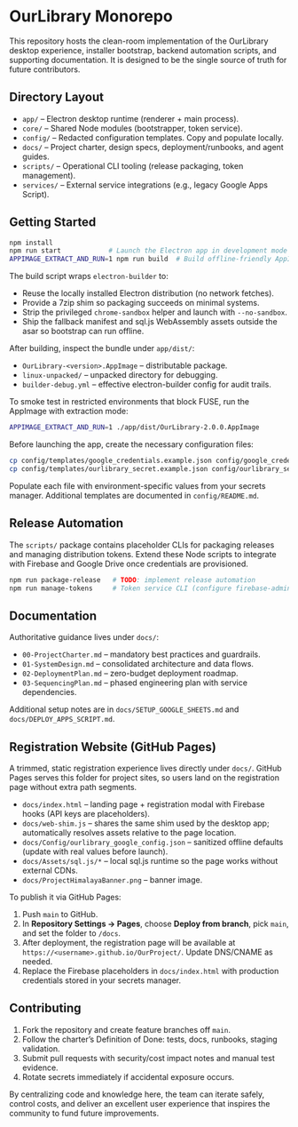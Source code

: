 # OurLibrary Monorepo

This repository hosts the clean-room implementation of the OurLibrary desktop experience, installer bootstrap, backend automation scripts, and supporting documentation. It is designed to be the single source of truth for future contributors.

## Directory Layout

- `app/` – Electron desktop runtime (renderer + main process).
- `core/` – Shared Node modules (bootstrapper, token service).
- `config/` – Redacted configuration templates. Copy and populate locally.
- `docs/` – Project charter, design specs, deployment/runbooks, and agent guides.
- `scripts/` – Operational CLI tooling (release packaging, token management).
- `services/` – External service integrations (e.g., legacy Google Apps Script).

## Getting Started

```bash
npm install
npm run start            # Launch the Electron app in development mode
APPIMAGE_EXTRACT_AND_RUN=1 npm run build  # Build offline-friendly AppImage
```

The build script wraps `electron-builder` to:

- Reuse the locally installed Electron distribution (no network fetches).
- Provide a 7zip shim so packaging succeeds on minimal systems.
- Strip the privileged `chrome-sandbox` helper and launch with `--no-sandbox`.
- Ship the fallback manifest and sql.js WebAssembly assets outside the asar so bootstrap can run offline.

After building, inspect the bundle under `app/dist/`:

- `OurLibrary-<version>.AppImage` – distributable package.
- `linux-unpacked/` – unpacked directory for debugging.
- `builder-debug.yml` – effective electron-builder config for audit trails.

To smoke test in restricted environments that block FUSE, run the AppImage with extraction mode:

```bash
APPIMAGE_EXTRACT_AND_RUN=1 ./app/dist/OurLibrary-2.0.0.AppImage
```

Before launching the app, create the necessary configuration files:

```bash
cp config/templates/google_credentials.example.json config/google_credentials.json
cp config/templates/ourlibrary_secret.example.json config/ourlibrary_secret.json
```

Populate each file with environment-specific values from your secrets manager. Additional templates are documented in `config/README.md`.

## Release Automation

The `scripts/` package contains placeholder CLIs for packaging releases and managing distribution tokens. Extend these Node scripts to integrate with Firebase and Google Drive once credentials are provisioned.

```bash
npm run package-release   # TODO: implement release automation
npm run manage-tokens     # Token service CLI (configure firebase-admin credentials)
```

## Documentation

Authoritative guidance lives under `docs/`:

- `00-ProjectCharter.md` – mandatory best practices and guardrails.
- `01-SystemDesign.md` – consolidated architecture and data flows.
- `02-DeploymentPlan.md` – zero-budget deployment roadmap.
- `03-SequencingPlan.md` – phased engineering plan with service dependencies.

Additional setup notes are in `docs/SETUP_GOOGLE_SHEETS.md` and `docs/DEPLOY_APPS_SCRIPT.md`.

## Registration Website (GitHub Pages)

A trimmed, static registration experience lives directly under `docs/`. GitHub Pages serves this folder for project sites, so users land on the registration page without extra path segments.

- `docs/index.html` – landing page + registration modal with Firebase hooks (API keys are placeholders).
- `docs/web-shim.js` – shares the same shim used by the desktop app; automatically resolves assets relative to the page location.
- `docs/Config/ourlibrary_google_config.json` – sanitized offline defaults (update with real values before launch).
- `docs/Assets/sql.js/*` – local sql.js runtime so the page works without external CDNs.
- `docs/ProjectHimalayaBanner.png` – banner image.

To publish it via GitHub Pages:

1. Push `main` to GitHub.
2. In **Repository Settings → Pages**, choose **Deploy from branch**, pick `main`, and set the folder to `/docs`.
3. After deployment, the registration page will be available at `https://<username>.github.io/OurProject/`. Update DNS/CNAME as needed.
4. Replace the Firebase placeholders in `docs/index.html` with production credentials stored in your secrets manager.

## Contributing

1. Fork the repository and create feature branches off `main`.
2. Follow the charter’s Definition of Done: tests, docs, runbooks, staging validation.
3. Submit pull requests with security/cost impact notes and manual test evidence.
4. Rotate secrets immediately if accidental exposure occurs.

By centralizing code and knowledge here, the team can iterate safely, control costs, and deliver an excellent user experience that inspires the community to fund future improvements.
